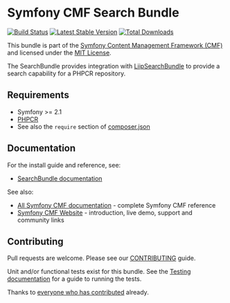 # Symfony CMF Search Bundle

[![Build Status](https://secure.travis-ci.org/symfony-cmf/SearchBundle.png)](http://travis-ci.org/symfony-cmf/SearchBundle)
[![Latest Stable Version](https://poser.pugx.org/symfony-cmf/search-bundle/version.png)](https://packagist.org/packages/symfony-cmf/search-bundle)
[![Total Downloads](https://poser.pugx.org/symfony-cmf/search-bundle/d/total.png)](https://packagist.org/packages/symfony-cmf/search-bundle)

This bundle is part of the [Symfony Content Management Framework (CMF)](http://cmf.symfony.com/)
and licensed under the [MIT License](LICENSE).

The SearchBundle provides integration with
[LiipSearchBundle](https://github.com/liip/LiipSearchBundle)
to provide a search capability for a PHPCR repository.


## Requirements

* Symfony >= 2.1
* [PHPCR](https://github.com/phpcr/phpcr)
* See also the `require` section of [composer.json](composer.json)


## Documentation

For the install guide and reference, see:

* [SearchBundle documentation](http://symfony.com/doc/master/cmf/bundles/search.html)

See also:

* [All Symfony CMF documentation](http://symfony.com/doc/master/cmf/index.html) - complete Symfony CMF reference
* [Symfony CMF Website](http://cmf.symfony.com/) - introduction, live demo, support and community links


## Contributing

Pull requests are welcome. Please see our [CONTRIBUTING](CONTRIBUTING.md) guide.

Unit and/or functional tests exist for this bundle. See the
[Testing documentation](http://symfony.com/doc/master/cmf/components/testing.html)
for a guide to running the tests.

Thanks to
[everyone who has contributed](https://github.com/symfony-cmf/SearchBundle/contributors) already.
